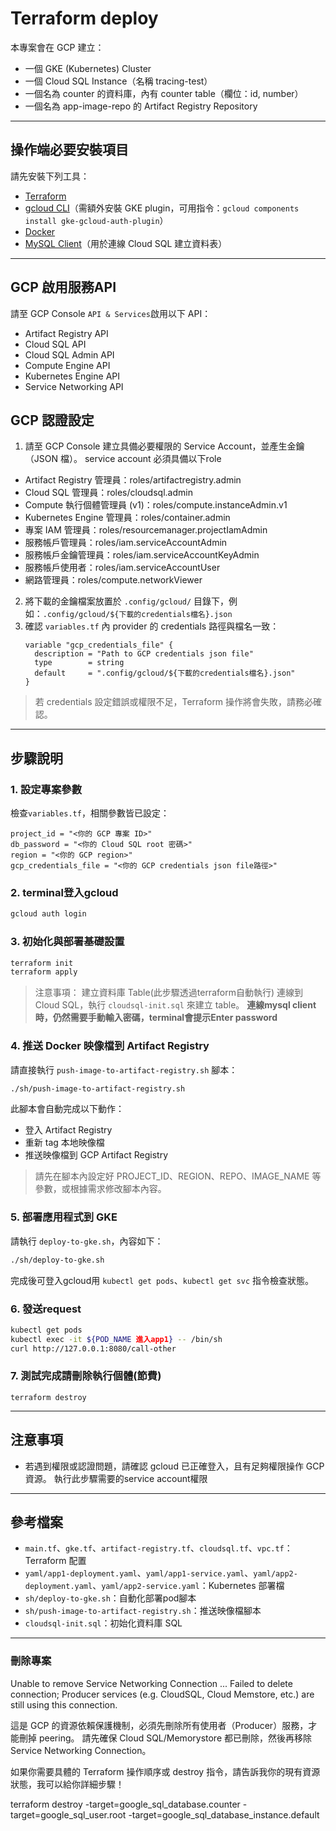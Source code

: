 # Terraform deploy

本專案會在 GCP 建立：
- 一個 GKE (Kubernetes) Cluster
- 一個 Cloud SQL Instance（名稱 tracing-test）
- 一個名為 counter 的資料庫，內有 counter table（欄位：id, number）
- 一個名為 app-image-repo 的 Artifact Registry Repository

---

## 操作端必要安裝項目
請先安裝下列工具：
- [Terraform](https://developer.hashicorp.com/terraform/downloads)
- [gcloud CLI](https://cloud.google.com/sdk/docs/install)（需額外安裝 GKE plugin，可用指令：`gcloud components install gke-gcloud-auth-plugin`）
- [Docker](https://docs.docker.com/get-docker/)
- [MySQL Client](https://dev.mysql.com/downloads/mysql/)（用於連線 Cloud SQL 建立資料表）

---

## GCP 啟用服務API
請至 GCP Console `API & Services`啟用以下 API：
- Artifact Registry API
- Cloud SQL API
- Cloud SQL Admin API
- Compute Engine API
- Kubernetes Engine API
- Service Networking API

## GCP 認證設定
1. 請至 GCP Console 建立具備必要權限的 Service Account，並產生金鑰（JSON 檔）。
service account 必須具備以下role
- Artifact Registry 管理員：roles/artifactregistry.admin
- Cloud SQL 管理員：roles/cloudsql.admin
- Compute 執行個體管理員 (v1)：roles/compute.instanceAdmin.v1
- Kubernetes Engine 管理員：roles/container.admin
- 專案 IAM 管理員：roles/resourcemanager.projectIamAdmin
- 服務帳戶管理員：roles/iam.serviceAccountAdmin
- 服務帳戶金鑰管理員：roles/iam.serviceAccountKeyAdmin
- 服務帳戶使用者：roles/iam.serviceAccountUser
- 網路管理員：roles/compute.networkViewer
2. 將下載的金鑰檔案放置於 `.config/gcloud/` 目錄下，例如：`.config/gcloud/${下載的credentials檔名}.json`
3. 確認 `variables.tf` 內 provider 的 credentials 路徑與檔名一致：
   ```hcl
   variable "gcp_credentials_file" {
     description = "Path to GCP credentials json file"
     type        = string
     default     = ".config/gcloud/${下載的credentials檔名}.json"
   }
   ```

> 若 credentials 設定錯誤或權限不足，Terraform 操作將會失敗，請務必確認。

---

## 步驟說明

### 1. 設定專案參數
檢查`variables.tf`，相關參數皆已設定：
```hcl
project_id = "<你的 GCP 專案 ID>"
db_password = "<你的 Cloud SQL root 密碼>"
region = "<你的 GCP region>"
gcp_credentials_file = "<你的 GCP credentials json file路徑>"
```

### 2. terminal登入gcloud
```bash
gcloud auth login
```
### 3. 初始化與部署基礎設置
```bash
terraform init
terraform apply
```

> 注意事項：
> 建立資料庫 Table(此步驟透過terraform自動執行)
> 連線到 Cloud SQL，執行 `cloudsql-init.sql` 來建立 table。
> **連線mysql client時，仍然需要手動輸入密碼，terminal會提示Enter password**


### 4. 推送 Docker 映像檔到 Artifact Registry
請直接執行 `push-image-to-artifact-registry.sh` 腳本：
```bash
./sh/push-image-to-artifact-registry.sh
```

此腳本會自動完成以下動作：
- 登入 Artifact Registry
- 重新 tag 本地映像檔
- 推送映像檔到 GCP Artifact Registry

> 請先在腳本內設定好 PROJECT_ID、REGION、REPO、IMAGE_NAME 等參數，或根據需求修改腳本內容。


### 5. 部署應用程式到 GKE
請執行 `deploy-to-gke.sh`，內容如下：
```bash
./sh/deploy-to-gke.sh
```

完成後可登入gcloud用 `kubectl get pods`、`kubectl get svc` 指令檢查狀態。

### 6. 發送request
```bash
kubectl get pods
kubectl exec -it ${POD_NAME 進入app1} -- /bin/sh
curl http://127.0.0.1:8080/call-other
```

### 7. 測試完成請刪除執行個體(節費)
```hcl
terraform destroy
```
---

## 注意事項
- 若遇到權限或認證問題，請確認 gcloud 已正確登入，且有足夠權限操作 GCP 資源。
執行此步驟需要的service account權限

---

## 參考檔案
- `main.tf`、`gke.tf`、`artifact-registry.tf`、`cloudsql.tf`、`vpc.tf`：Terraform 配置
- `yaml/app1-deployment.yaml`、`yaml/app1-service.yaml`、`yaml/app2-deployment.yaml`、`yaml/app2-service.yaml`：Kubernetes 部署檔
- `sh/deploy-to-gke.sh`：自動化部署pod腳本
- `sh/push-image-to-artifact-registry.sh`：推送映像檔腳本
- `cloudsql-init.sql`：初始化資料庫 SQL

---
### 刪除專案
Unable to remove Service Networking Connection ... Failed to delete connection; Producer services (e.g. CloudSQL, Cloud Memstore, etc.) are still using this connection.

這是 GCP 的資源依賴保護機制，必須先刪除所有使用者（Producer）服務，才能刪掉 peering。
請先確保 Cloud SQL/Memorystore 都已刪除，然後再移除 Service Networking Connection。

如果你需要具體的 Terraform 操作順序或 destroy 指令，請告訴我你的現有資源狀態，我可以給你詳細步驟！

terraform destroy -target=google_sql_database.counter -target=google_sql_user.root -target=google_sql_database_instance.default

